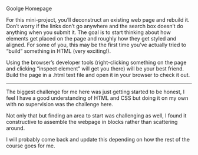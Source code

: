Goolge Homepage

For this mini-project, you’ll deconstruct an existing web page and rebuild it. Don’t worry if the links don’t go anywhere and the search box doesn’t do anything when you submit it. The goal is to start thinking about how elements get placed on the page and roughly how they get styled and aligned. For some of you, this may be the first time you’ve actually tried to “build” something in HTML (very exciting!).

Using the browser’s developer tools (right-clicking something on the page and clicking “inspect element” will get you there) will be your best friend. Build the page in a .html text file and open it in your browser to check it out.

---

The biggest challenge for me here was just getting started to be honest, I feel I have a good understanding of HTML and CSS but doing it on my own with no supervision was the challenge here.

Not only that but finding an area to start was challenging as well, I found it constructive to assemble the webpage in blocks rather than scattering around.

I will probably come back and update this depending on how the rest of the course goes for me.